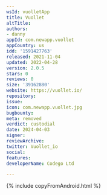 ```yaml
---
wsId: vuolletApp
title: Vuollet
altTitle: 
authors:
- danny
appId: com.newapp.vuollet
appCountry: us
idd: '1591427763'
released: 2021-11-04
updated: 2022-04-28
version: 2.0.5
stars: 0
reviews: 0
size: '39162880'
website: https://vuollet.io/
repository: 
issue: 
icon: com.newapp.vuollet.jpg
bugbounty: 
meta: removed
verdict: custodial
date: 2024-04-03
signer: 
reviewArchive: 
twitter: Vuollet_io
social: 
features: 
developerName: Codego Ltd

---
```


{% include copyFromAndroid.html %}